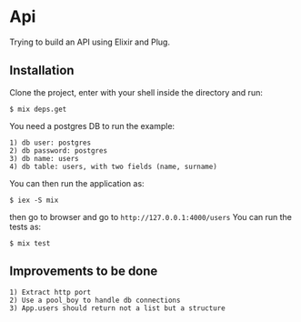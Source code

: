# Api

Trying to build an API using Elixir and Plug.

## Installation

Clone the project, enter with your shell inside the directory and run:

    $ mix deps.get

You need a postgres DB to run the example:

    1) db user: postgres
    2) db password: postgres
    3) db name: users
    4) db table: users, with two fields (name, surname)

You can then run the application as:

    $ iex -S mix

then go to browser and go to `http://127.0.0.1:4000/users`
You can run the tests as:

    $ mix test

## Improvements to be done

    1) Extract http port
    2) Use a pool_boy to handle db connections
    3) App.users should return not a list but a structure

